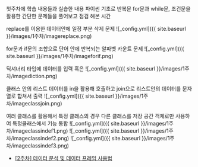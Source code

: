 첫주차에 학습 내용들과 실습한 내용
파이썬 기초로 반복문 for문과 while문, 조건문을 활용한 간단한 문제들을 풀어보고 점검 해본 시간

replace를 이용한 데이터안에 일정 부분 삭제 문제
![_config.yml]({{ site.baseurl }}/images/1주차/imagereplace.png)

for문과 if문의 조합으로 단어 안에 반복되는 알파벳 카운트 문제
![_config.yml]({{ site.baseurl }}/images/1주차/imageforif.png)

딕셔너리 타입에 데이터를 입력 혹은 
![_config.yml]({{ site.baseurl }}/images/1주차/imagediction.png)

클래스 안의 리스트 데이터를 in을 활용해 호출하고 join으로 리스트안의 데이터를 문자열로 합쳐서 출력
![_config.yml]({{ site.baseurl }}/images/1주차/imageclassjoin.png)


여러 클래스를 활용해서 특정 클래스의 경우 다른 클래스를 저장 공간 객체로만 사용하여 특정클래스에서 기능 통합
![_config.yml]({{ site.baseurl }}/images/1주차/imageclassindef1.png)
![_config.yml]({{ site.baseurl }}/images/1주차/imageclassindef2.png)
![_config.yml]({{ site.baseurl }}/images/1주차/imageclassindef3.png)

<ul><li><a href="https://dyddnjs131.github.io/데이터분석과-데이터-프레임-사용법">[2주차] 데이터 분석 및 데이터 프레임 사용법</a></li></ul>
